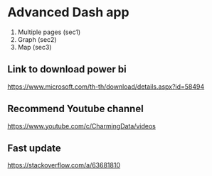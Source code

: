 # Advanced Dash app
1. Multiple pages (sec1)
2. Graph (sec2)
3. Map (sec3)

## Link to download power bi
https://www.microsoft.com/th-th/download/details.aspx?id=58494

## Recommend Youtube channel
https://www.youtube.com/c/CharmingData/videos

## Fast update
https://stackoverflow.com/a/63681810
